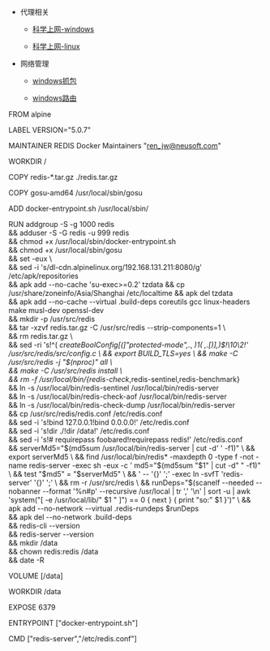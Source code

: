 - 代理相关

  - [科学上网-windows](/infrastructure/network/proxy/windows)
  
  - [科学上网-linux](/infrastructure/network/proxy/linux)

- 网络管理

  - [windows抓包](/infrastructure/network/wireshark)

  - [windows路由](/infrastructure/network/windows)
  
  
  
FROM alpine

LABEL VERSION="5.0.7"

MAINTAINER REDIS Docker Maintainers "ren_jw@neusoft.com"

WORKDIR /

COPY redis-*.tar.gz ./redis.tar.gz

COPY gosu-amd64 /usr/local/sbin/gosu

ADD docker-entrypoint.sh /usr/local/sbin/

RUN addgroup -S -g 1000 redis \
  && adduser -S -G redis -u 999 redis \
  && chmod +x /usr/local/sbin/docker-entrypoint.sh \
  && chmod +x /usr/local/sbin/gosu \
  && set -eux \  
  && sed -i 's/dl-cdn.alpinelinux.org/192.168.131.211:8080/g' /etc/apk/repositories \
  && apk add --no-cache 'su-exec>=0.2' tzdata && cp /usr/share/zoneinfo/Asia/Shanghai /etc/localtime && apk del tzdata \
  && apk add --no-cache --virtual .build-deps coreutils gcc linux-headers make musl-dev openssl-dev \
  && mkdir -p /usr/src/redis \
  && tar -xzvf redis.tar.gz -C /usr/src/redis --strip-components=1 \  
  && rm redis.tar.gz \  
  && sed -ri 's!^( *createBoolConfig[(]"protected-mode",.*, *)1( *,.*[)],)$!\10\2!' /usr/src/redis/src/config.c \  
  && export BUILD_TLS=yes \  
  && make -C /usr/src/redis -j "$(nproc)" all \  
  && make -C /usr/src/redis install \  
  && rm -f /usr/local/bin/{redis-check*,redis-sentinel,redis-benchmark} \
  && ln -s /usr/local/bin/redis-sentinel /usr/local/bin/redis-server \
  && ln -s /usr/local/bin/redis-check-aof /usr/local/bin/redis-server \
  && ln -s /usr/local/bin/redis-check-dump /usr/local/bin/redis-server \
  && cp /usr/src/redis/redis.conf /etc/redis.conf \
  && sed -i 's!bind 127.0.0.1!bind 0.0.0.0!' /etc/redis.conf \
  && sed -i 's!dir ./!dir /data!' /etc/redis.conf \
  && sed -i 's!# requirepass foobared!requirepass redis!' /etc/redis.conf \
  && serverMd5="$(md5sum /usr/local/bin/redis-server | cut -d' ' -f1)" \   
  && export serverMd5 \  
  && find /usr/local/bin/redis* -maxdepth 0 -type f -not -name redis-server -exec sh -eux -c ' md5="$(md5sum "$1" | cut -d" " -f1)" \
  && test "$md5" = "$serverMd5" \ 
  && ' -- '{}' ';' -exec ln -svfT 'redis-server' '{}' ';' \ 
  && rm -r /usr/src/redis \ 
  && runDeps="$(scanelf --needed --nobanner --format '%n#p' --recursive /usr/local | tr ',' '\n' | sort -u | awk 'system("[ -e /usr/local/lib/" $1 " ]") == 0 { next } { print "so:" $1 }')" \ 
  && apk add --no-network --virtual .redis-rundeps $runDeps \
  && apk del --no-network .build-deps \
  && redis-cli --version \
  && redis-server --version \
  && mkdir /data \
  && chown redis:redis /data \
  && date -R

VOLUME [/data]

WORKDIR /data

EXPOSE 6379

ENTRYPOINT ["docker-entrypoint.sh"]

CMD ["redis-server","/etc/redis.conf"] 